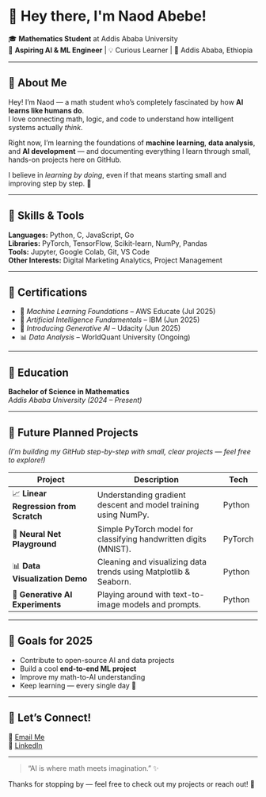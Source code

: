 # 👋 Hey there, I'm Naod Abebe!

🎓 **Mathematics Student** at Addis Ababa University  
🤖 **Aspiring AI & ML Engineer** | 💡 Curious Learner | 📍 Addis Ababa, Ethiopia  

---

## 🚀 About Me

Hey! I’m Naod — a math student who’s completely fascinated by how **AI learns like humans do**.  
I love connecting math, logic, and code to understand how intelligent systems actually *think*.  

Right now, I’m learning the foundations of **machine learning**, **data analysis**, and **AI development** — and documenting everything I learn through small, hands-on projects here on GitHub.  

I believe in *learning by doing*, even if that means starting small and improving step by step. 🙌  

---

## 🧩 Skills & Tools

**Languages:** Python, C, JavaScript, Go  
**Libraries:** PyTorch, TensorFlow, Scikit-learn, NumPy, Pandas  
**Tools:** Jupyter, Google Colab, Git, VS Code  
**Other Interests:** Digital Marketing Analytics, Project Management  

---

## 📜 Certifications

- 🧠 *Machine Learning Foundations* – AWS Educate (Jul 2025)  
- 🤖 *Artificial Intelligence Fundamentals* – IBM (Jun 2025)  
- 🎨 *Introducing Generative AI* – Udacity (Jun 2025)  
- 📊 *Data Analysis* – WorldQuant University (Ongoing)  

---

## 🧮 Education

**Bachelor of Science in Mathematics**  
_Addis Ababa University (2024 – Present)_  

---

## 🧪 Future Planned Projects

*(I’m building my GitHub step-by-step with small, clear projects — feel free to explore!)*

| Project | Description | Tech |
|----------|--------------|------|
| 📈 **Linear Regression from Scratch** | Understanding gradient descent and model training using NumPy. | Python |
| 🧠 **Neural Net Playground** | Simple PyTorch model for classifying handwritten digits (MNIST). | PyTorch |
| 📊 **Data Visualization Demo** | Cleaning and visualizing data trends using Matplotlib & Seaborn. | Python |
| 🎵 **Generative AI Experiments** | Playing around with text-to-image models and prompts. | Python |

---

## 🎯 Goals for 2025

- Contribute to open-source AI and data projects  
- Build a cool **end-to-end ML project**  
- Improve my math-to-AI understanding  
- Keep learning — every single day 🚀  

---

## 🤝 Let’s Connect!

💬 [Email Me](mailto:naodabeben@gmail.com)  
🔗 [LinkedIn](https://www.linkedin.com/in/naod-abebe-4b3aba287/)  


---

> “AI is where math meets imagination.” ✨  

Thanks for stopping by — feel free to check out my projects or reach out! 🚀
